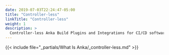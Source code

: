 ```yaml
---
date: 2019-07-03T22:24:47-05:00
title: "Controller-less"
linkTitle: "Controller-less"
weight: 1
description: >
  Controller-less Anka Build Plugins and Integrations for CI/CD software
---
```


{{< include file="_partials/What Is Anka/_controller-less.md" >}}
